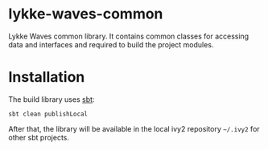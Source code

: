 # lykke-waves-common
Lykke Waves common library. It contains common classes for accessing data and interfaces and required to build the project modules.

# Installation

The build library uses [sbt](https://www.scala-sbt.org/):

```
sbt clean publishLocal
```

After that, the library will be available in the local ivy2 repository `~/.ivy2` for other sbt projects. 
